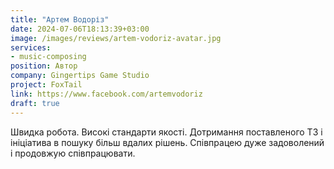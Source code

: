 ```yaml
---
title: "Артем Водоріз"
date: 2024-07-06T18:13:39+03:00
image: /images/reviews/artem-vodoriz-avatar.jpg
services: 
- music-composing
position: Автор
company: Gingertips Game Studio
project: FoxTail
link: https://www.facebook.com/artemvodoriz
draft: true
---
```


Швидка робота. Високі стандарти якості. Дотримання поставленого ТЗ і ініціатива в пошуку більш вдалих рішень. Співпрацею дуже задоволений і продовжую співпрацювати.